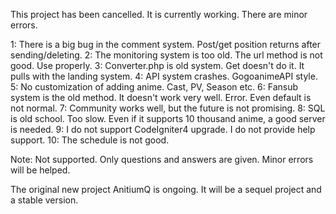 This project has been cancelled. It is currently working. There are minor errors.

1: There is a big bug in the comment system. Post/get position returns after sending/deleting.
2: The monitoring system is too old. The url method is not good. Use properly.
3: Converter.php is old system. Get doesn't do it. It pulls with the landing system.
4: API system crashes. GogoanimeAPI style.
5: No customization of adding anime. Cast, PV, Season etc.
6: Fansub system is the old method. It doesn't work very well. Error. Even default is not normal.
7: Community works well, but the future is not promising.
8: SQL is old school. Too slow. Even if it supports 10 thousand anime, a good server is needed.
9: I do not support CodeIgniter4 upgrade. I do not provide help support.
10: The schedule is not good.

Note: Not supported. Only questions and answers are given. Minor errors will be helped.

The original new project AnitiumQ is ongoing. It will be a sequel project and a stable version.










